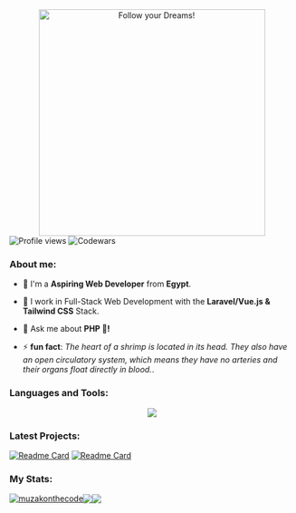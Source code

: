 <div style="text-align: center;"> 
  <img width="400" src="https://readme-typing-svg.herokuapp.com?font=JetBrains+Mono&weight=600&size=30&duration=2500&color=00f200&width=535&lines=Hi,+I'm+Muhammad;I+love+Computers.;WBU?;let's+Connect!"  alt="Follow your Dreams!"/>
</div>

<div algin="left">
<img src="https://komarev.com/ghpvc/?username=muzakonthecode&color=green" alt="Profile views" />
<img src="https://www.codewars.com/users/muzakonthecode/badges/micro" alt="Codewars"/>
</div>
  
<div>
  <h3 align="left">About me:</h3>

  - 👨 I'm a **Aspiring Web Developer** from **Egypt**.

  - 🔭 I work in Full-Stack Web Development with the **Laravel/Vue.js & Tailwind CSS** Stack.

  - 💬 Ask me about **PHP 🐘!**

  - ⚡ **fun fact**: *The heart of a shrimp is located in its head. They also have an open circulatory system, which means they have no arteries and their organs float directly in blood.*.
</div>

<div>
  <h3 align="left">Languages and Tools:</h3>
    <p align="center">
      <a href="https://github.com/muzakonthecode">
        <img src="https://skillicons.dev/icons?i=html,css,tailwind,js,vue,php,laravel,mysql,git,linux,vscode" />
      </a>
    </p>
</div>

### Latest Projects: 

[![Readme Card](https://github-readme-stats.vercel.app/api/pin/?username=muzakonthecode&repo=toedoe-list-api&theme=gotham&hide_border=true)](https://github.com/muzakonthecode/toedoe-list-api)
[![Readme Card](https://github-readme-stats.vercel.app/api/pin/?username=muzakonthecode&repo=music-app&theme=gotham&hide_border=true)](https://github.com/muzakonthecode/music-app)

### My Stats:

<div align="left">
<a href="https://github.com/muzakonthecode"><img align="center" src="https://github-readme-streak-stats.herokuapp.com/?user=muzakonthecode&theme=gotham&hide_border=true" alt="muzakonthecode" /></a><a href="https://github.com/muzakonthecode"><img align="center" src="https://github-readme-stats.vercel.app/api?username=muzakonthecode&theme=gotham&show_icons=true&hide_border=true" /></a><a href="https://github.com/muzakonthecode"><img align="center" src="https://github-readme-stats.vercel.app/api/top-langs/?username=muzakonthecode&theme=gotham&layout=compact&hide_border=true" /></a> 
</div>
